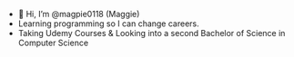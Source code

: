 - 👋 Hi, I’m @magpie0118 (Maggie)
- Learning programming so I can change careers.
- Taking Udemy Courses & Looking into a second Bachelor of Science in Computer Science

<!---
magpie0118/magpie0118 is a ✨ special ✨ repository because its `README.md` (this file) appears on your GitHub profile.
You can click the Preview link to take a look at your changes.
--->
